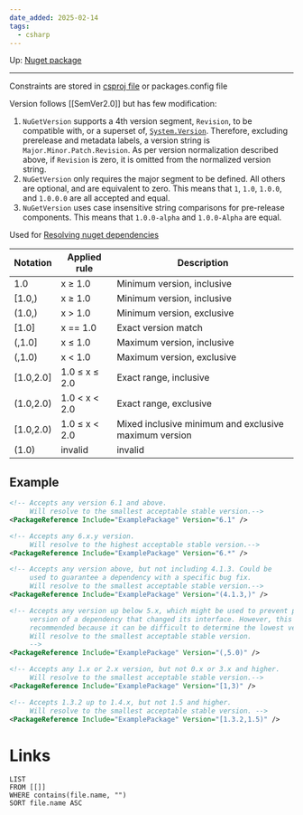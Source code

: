 ```yaml
---
date_added: 2025-02-14
tags:
  - csharp
---
```

Up: [Nuget package](Nuget%20package.md)
___
Constraints are stored in [csproj file](csproj%20file.md) or packages.config file

Version follows [[SemVer2.0]] but has few modification:
1. `NuGetVersion` supports a 4th version segment, `Revision`, to be compatible with, or a superset of, [`System.Version`](https://learn.microsoft.com/en-us/dotnet/api/system.version). Therefore, excluding prerelease and metadata labels, a version string is `Major.Minor.Patch.Revision`. As per version normalization described above, if `Revision` is zero, it is omitted from the normalized version string.
2. `NuGetVersion` only requires the major segment to be defined. All others are optional, and are equivalent to zero. This means that `1`, `1.0`, `1.0.0`, and `1.0.0.0` are all accepted and equal.
3. `NuGetVersion` uses case insensitive string comparisons for pre-release components. This means that `1.0.0-alpha` and `1.0.0-Alpha` are equal.

Used for [Resolving nuget dependencies](Resolving%20nuget%20dependencies.md)

| Notation  | Applied rule  | Description                                           |
| --------- | ------------- | ----------------------------------------------------- |
| 1.0       | x ≥ 1.0       | Minimum version, inclusive                            |
| [1.0,)    | x ≥ 1.0       | Minimum version, inclusive                            |
| (1.0,)    | x > 1.0       | Minimum version, exclusive                            |
| [1.0]     | x == 1.0      | Exact version match                                   |
| (,1.0]    | x ≤ 1.0       | Maximum version, inclusive                            |
| (,1.0)    | x < 1.0       | Maximum version, exclusive                            |
| [1.0,2.0] | 1.0 ≤ x ≤ 2.0 | Exact range, inclusive                                |
| (1.0,2.0) | 1.0 < x < 2.0 | Exact range, exclusive                                |
| [1.0,2.0) | 1.0 ≤ x < 2.0 | Mixed inclusive minimum and exclusive maximum version |
| (1.0)     | invalid       | invalid                                               |

## Example
```xml
<!-- Accepts any version 6.1 and above.
     Will resolve to the smallest acceptable stable version.-->
<PackageReference Include="ExamplePackage" Version="6.1" />

<!-- Accepts any 6.x.y version.
     Will resolve to the highest acceptable stable version.-->
<PackageReference Include="ExamplePackage" Version="6.*" />

<!-- Accepts any version above, but not including 4.1.3. Could be
     used to guarantee a dependency with a specific bug fix. 
     Will resolve to the smallest acceptable stable version.-->
<PackageReference Include="ExamplePackage" Version="(4.1.3,)" />

<!-- Accepts any version up below 5.x, which might be used to prevent pulling in a later
     version of a dependency that changed its interface. However, this form is not
     recommended because it can be difficult to determine the lowest version. 
     Will resolve to the smallest acceptable stable version.
     -->
<PackageReference Include="ExamplePackage" Version="(,5.0)" />

<!-- Accepts any 1.x or 2.x version, but not 0.x or 3.x and higher.
     Will resolve to the smallest acceptable stable version.-->
<PackageReference Include="ExamplePackage" Version="[1,3)" />

<!-- Accepts 1.3.2 up to 1.4.x, but not 1.5 and higher.
     Will resolve to the smallest acceptable stable version. -->
<PackageReference Include="ExamplePackage" Version="[1.3.2,1.5)" />
```
# Links
```dataview
LIST
FROM [[]]
WHERE contains(file.name, "")
SORT file.name ASC
```
